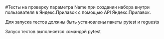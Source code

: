 #Тесты на проверку параметра Name при создании набора внутри пользователя в Яндекс.Прилавок с помощью API Яндекс.Прилавок. 

Для запуска тестов должны быть установлены пакеты pytest и reguests  

Запуск тестов выполняется командой pytest 

